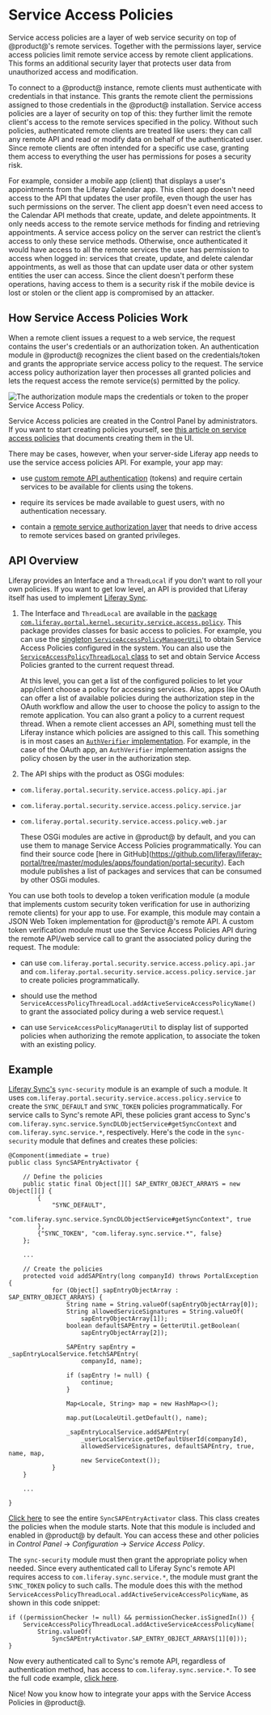 # Service Access Policies [](id=service-access-policies)

Service access policies are a layer of web service security on top of
@product@'s remote services. Together with the permissions layer,
service access policies limit remote service access by remote client
applications. This forms an additional security layer that protects user
data from unauthorized access and modification.

To connect to a @product@ instance, remote clients must authenticate
with credentials in that instance. This grants the remote client the
permissions assigned to those credentials in the @product@ installation.
Service access policies are a layer of security on top of this: they
further limit the remote client's access to the remote services
specified in the policy. Without such policies, authenticated remote
clients are treated like users: they can call any remote API and read or
modify data on behalf of the authenticated user. Since remote clients
are often intended for a specific use case, granting them access to
everything the user has permissions for poses a security risk.

For example, consider a mobile app (client) that displays a user's
appointments from the Liferay Calendar app. This client app doesn't need
access to the API that updates the user profile, even though the user
has such permissions on the server. The client app doesn't even need
access to the Calendar API methods that create, update, and delete
appointments. It only needs access to the remote service methods for
finding and retrieving appointments. A service access policy on the
server can restrict the client’s access to only these service methods.
Otherwise, once authenticated it would have access to all the remote
services the user has permission to access when logged in: services that
create, update, and delete calendar appointments, as well as those that
can update user data or other system entities the user can access. Since
the client doesn't perform these operations, having access to them is a
security risk if the mobile device is lost or stolen or the client app
is compromised by an attacker.

## How Service Access Policies Work [](id=how-service-access-policies-work)

When a remote client issues a request to a web service, the request
contains the user's credentials or an authorization token. An
authentication module in @product@ recognizes the client based on the
credentials/token and grants the appropriate service access policy to
the request. The service access policy authorization layer then
processes all granted policies and lets the request access the remote
service(s) permitted by the policy.

![The authorization module maps the credentials or token to the proper Service Access Policy.](../../images/service-access-policies-arch.png)

Service Access policies are created in the Control Panel by
administrators. If you want to start creating policies yourself, see
[this article on service access policies](https://dev.liferay.com/discover/deployment/-/knowledge_base/7-0/service-access-policies)
that documents creating them in the UI.

There may be cases, however, when your server-side Liferay app needs to use the
service access policies API. For example, your app may:

- use [custom remote API authentication](/develop/tutorials/-/knowledge_base/7-0/auto-login)
  (tokens) and require certain services to be available for clients using
  the tokens.

- require its services be made available to guest users, with no authentication
  necessary.

- contain a [remote service authorization layer](https://dev.liferay.com/develop/tutorials/-/knowledge_base/7-0/password-based-authentication-pipelines)
  that needs to drive access to remote services based on granted
  privileges.

## API Overview [](id=api-overview)

Liferay provides an Interface and a `ThreadLocal` if you don't want to roll your own
policies. If you want to get low level, an API is provided that
Liferay itself has used to implement 
[Liferay Sync](/discover/portal/-/knowledge_base/7-0/administering-liferay-sync). 

1. The Interface and `ThreadLocal` are available in the 
   [package `com.liferay.portal.kernel.security.service.access.policy`](https://docs.liferay.com/portal/7.0/javadocs/portal-kernel/com/liferay/portal/kernel/security/service/access/policy/package-summary.html).
   This package provides classes for basic access to policies. For example, you can
   use the
   [singleton `ServiceAccessPolicyManagerUtil`](https://docs.liferay.com/portal/7.0/javadocs/portal-kernel/com/liferay/portal/kernel/security/service/access/policy/ServiceAccessPolicyManagerUtil.html)
   to obtain Service Access Policies configured in the system. You can also use the
   [`ServiceAccessPolicyThreadLocal` class](https://docs.liferay.com/portal/7.0/javadocs/portal-kernel/com/liferay/portal/kernel/security/service/access/policy/ServiceAccessPolicyThreadLocal.html)
   to set and obtain Service Access Policies granted to the current request thread.

   At this level, you can get a list of the configured policies to let your
   app/client choose a policy for accessing services. Also, apps like OAuth
   can offer a list of available policies during the authorization step in
   the OAuth workflow and allow the user to choose the policy to assign to
   the remote application. You can also grant a policy to a current request
   thread. When a remote client accesses an API, something must tell the
   Liferay instance which policies are assigned to this call. This
   something is in most cases an
   [`AuthVerifier` implementation](https://docs.liferay.com/portal/7.0/javadocs/portal-kernel/com/liferay/portal/kernel/security/auth/verifier/AuthVerifier.html).
   For example, in the case of the OAuth app, an `AuthVerifier` implementation
   assigns the policy chosen by the user in the authorization step.

2. The API ships with the product as OSGi modules:

- `com.liferay.portal.security.service.access.policy.api.jar`
- `com.liferay.portal.security.service.access.policy.service.jar`
- `com.liferay.portal.security.service.access.policy.web.jar`

   These OSGi modules are active in @product@ by default, and you can use
   them to manage Service Access Policies programmatically. You can find
   their source code 
   [here in GitHub\](https://github.com/liferay/liferay-portal/tree/master/modules/apps/foundation/portal-security).
   Each module publishes a list of packages and services that can be
   consumed by other OSGi modules.

You can use both tools to develop a token verification module (a module that
implements custom security token verification for use in authorizing remote
clients) for your app to use. For example, this module may contain a JSON Web
Token implementation for @product@'s remote API. A custom token verification
module must use the Service Access Policies API during the remote API/web
service call to grant the associated policy during the request. The module:

- can use `com.liferay.portal.security.service.access.policy.api.jar`
  and `com.liferay.portal.security.service.access.policy.service.jar` to
  create policies programmatically.

- should use the method
  `ServiceAccessPolicyThreadLocal.addActiveServiceAccessPolicyName()` to
  grant the associated policy during a web service request.\

- can use `ServiceAccessPolicyManagerUtil` to display list of
  supported policies when authorizing the remote application, to associate
  the token with an existing policy.

## Example [](id=example)

[Liferay Sync's](https://www.liferay.com/supporting-products/liferay-sync)
`sync-security` module is an example of such a module. It uses
`com.liferay.portal.security.service.access.policy.service` to create
the `SYNC_DEFAULT` and `SYNC_TOKEN` policies programmatically. For
service calls to Sync's remote API, these policies grant access to
Sync's `com.liferay.sync.service.SyncDLObjectService#getSyncContext`
and `com.liferay.sync.service.*`, respectively. Here's the code in
the `sync-security` module that defines and creates these policies:

    @Component(immediate = true)
    public class SyncSAPEntryActivator {

        // Define the policies
        public static final Object[][] SAP_ENTRY_OBJECT_ARRAYS = new Object[][] {
            {
                "SYNC_DEFAULT",
                "com.liferay.sync.service.SyncDLObjectService#getSyncContext", true
            },
            {"SYNC_TOKEN", "com.liferay.sync.service.*", false}
        };

        ...

        // Create the policies
        protected void addSAPEntry(long companyId) throws PortalException {
                for (Object[] sapEntryObjectArray : SAP_ENTRY_OBJECT_ARRAYS) {
                    String name = String.valueOf(sapEntryObjectArray[0]);
                    String allowedServiceSignatures = String.valueOf(
                        sapEntryObjectArray[1]);
                    boolean defaultSAPEntry = GetterUtil.getBoolean(
                        sapEntryObjectArray[2]);

                    SAPEntry sapEntry = _sapEntryLocalService.fetchSAPEntry(
                        companyId, name);

                    if (sapEntry != null) {
                        continue;
                    }

                    Map<Locale, String> map = new HashMap<>();

                    map.put(LocaleUtil.getDefault(), name);

                    _sapEntryLocalService.addSAPEntry(
                        _userLocalService.getDefaultUserId(companyId),
                        allowedServiceSignatures, defaultSAPEntry, true, name, map,
                        new ServiceContext());
                }
        }

        ...

    }

[Click here](https://github.com/liferay/liferay-portal/blob/7.0.x/modules/apps/sync/sync-security/src/main/java/com/liferay/sync/security/service/access/policy/SyncSAPEntryActivator.java)
to see the entire `SyncSAPEntryActivator` class. This class creates
the policies when the module starts. Note that this module is included
and enabled in @product@ by default. You can access these and other
policies in *Control Panel* &rarr; *Configuration* &rarr; *Service
Access Policy*.

The `sync-security` module must then grant the appropriate policy when
needed. Since every authenticated call to Liferay Sync's remote API
requires access to `com.liferay.sync.service.*`, the module must
grant the `SYNC_TOKEN` policy to such calls. The module does this
with the method
`ServiceAccessPolicyThreadLocal.addActiveServiceAccessPolicyName`, as
shown in this code snippet:

    if ((permissionChecker != null) && permissionChecker.isSignedIn()) {
        ServiceAccessPolicyThreadLocal.addActiveServiceAccessPolicyName(
            String.valueOf(
                SyncSAPEntryActivator.SAP_ENTRY_OBJECT_ARRAYS[1][0]));
    }

Now every authenticated call to Sync's remote API, regardless of
authentication method, has access to `com.liferay.sync.service.*`. To
see the full code example,
[click here](https://github.com/liferay/liferay-portal/blob/7.0.x/modules/apps/sync/sync-security/src/main/java/com/liferay/sync/security/servlet/filter/SyncAuthFilter.java).

Nice! Now you know how to integrate your apps with the Service Access
Policies in @product@.

